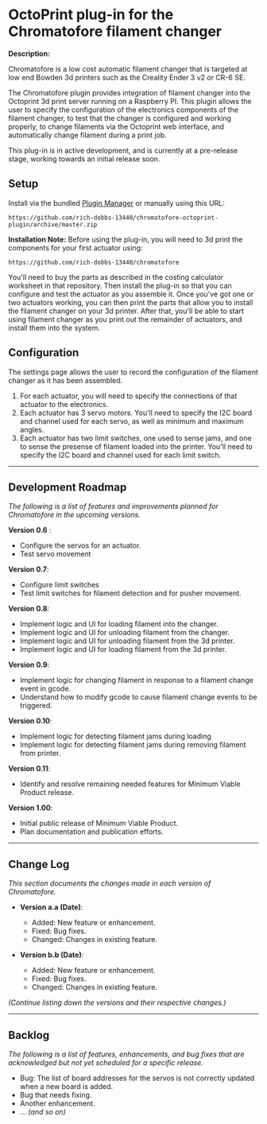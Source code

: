 # OctoPrint plug-in for the Chromatofore filament changer

**Description:** 

Chromatofore is a low cost automatic filament changer that is targeted at low end Bowden 3d printers such as the Creality Ender 3 v2 or CR-6 SE.

The Chromatofore plugin provides integration of filament changer into the Octoprint 3d print server running on a Raspberry PI. 
This plugin allows the user to specify the configuration of the electronics components of the filament changer, to test that the 
changer is configured and working properly, to change filaments via the Octoprint web interface, and automatically change filament during a print job.

This plug-in is in active development, and is currently at a pre-release stage, working towards an initial release soon.

## Setup

Install via the bundled [Plugin Manager](https://docs.octoprint.org/en/master/bundledplugins/pluginmanager.html)
or manually using this URL:

    https://github.com/rich-dobbs-13440/chromatofore-octoprint-plugin/archive/master.zip

**Installation Note:** Before using the plug-in, you will need to 3d print the components for your first actuator using:

    https://github.com/rich-dobbs-13440/chromatofore

You'll need to buy the parts as described in the costing calculator worksheet in that repository.  Then install the plug-in so that 
you can configure and test the actuator as you assemble it.  Once you've got one or two actuators working, you can then print the 
parts that allow you to install the filament changer on your 3d printer.  After that, you'll be able to start using filament changer 
as you print out the remainder of actuators, and install them into the system.

## Configuration

The settings page allows the user to record the configuration of the filament changer as it has been assembled.

1. For each actuator, you will need to specify the connections of that actuator to the electronics.  
2. Each actuator has 3 servo motors. You'll need to specify the I2C board and channel used for each servo, as well as minimum
   and maximum angles.   
3. Each actuator has two limit switches, one used to sense jams, and one to sense the presense of filament loaded into the printer. 
   You'll need to specify the I2C board and channel used for each limit switch.

---

## Development Roadmap

*The following is a list of features and improvements planned for Chromatofore in the upcoming versions.*

**Version 0.6** : 
   - Configure the servos for an actuator.
   - Test servo movement

**Version 0.7**: 
   - Configure limit switches
   - Test limit switches for filament detection and for pusher movement.

**Version 0.8**: 
   - Implement logic and UI for loading filament into the changer.
   - Implement logic and UI for unloading filament from the changer.
   - Implement logic and UI for unloading filament from the 3d printer.
   - Implement logic and UI for loading filament from the 3d printer.

**Version 0.9**: 
   - Implement logic for changing filament in response to a filament change event in gcode.
   - Understand how to modify gcode to cause filament change events to be triggered.

**Version 0.10**: 
   - Implement logic for detecting filament jams during loading
   - Implement logic for detecting filament jams during removing filament from printer.

**Version 0.11**: 
   - Identify and resolve remaining needed features for Minimum Viable Product release.

**Version 1.00**:
   - Initial public release of Minimum Viable Product.
   - Plan documentation and publication efforts.
---

## Change Log

*This section documents the changes made in each version of Chromatofore.*

- **Version a.a (Date)**:
  - Added: New feature or enhancement.
  - Fixed: Bug fixes.
  - Changed: Changes in existing feature.

- **Version b.b (Date)**:
  - Added: New feature or enhancement.
  - Fixed: Bug fixes.
  - Changed: Changes in existing feature.

*(Continue listing down the versions and their respective changes.)*

---

## Backlog

*The following is a list of features, enhancements, and bug fixes that are acknowledged but not yet scheduled for a specific release.*

- Bug:  The list of board addresses for the servos is not correctly updated when a new board is added.
- Bug that needs fixing.
- Another enhancement.
- ... *(and so on)*


